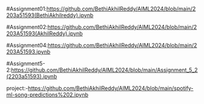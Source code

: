 #Assignment01:https://github.com/BethiAkhilReddy/AIML2024/blob/main/2203a51593(BethiAkhilreddy).ipynb

#Assignment02:https://github.com/BethiAkhilReddy/AIML2024/blob/main/2203A51593(AkhilReddy).ipynb

#Assignment04:https://github.com/BethiAkhilReddy/AIML2024/blob/main/2203A51593.ipynb

#Assignment5-2:https://github.com/BethiAkhilReddy/AIML2024/blob/main/Assignment_5_2(2203a51593).ipynb

project:-https://github.com/BethiAkhilReddy/AIML2024/blob/main/spotify-ml-song-predictions%202.ipynb
